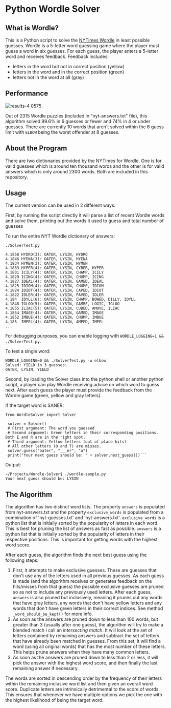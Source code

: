 # Python Wordle Solver

## What is Wordle?
This is a Python script to solve the [NYTimes Wordle](https://www.nytimes.com/games/wordle/index.html) in least possible guesses. Wordle is a 5-letter word guessing game where the player must guess a word in six guesses. For each guess, the player enters a 5-letter word and receives feedback. Feedback includes:
- letters in the word but not in correct position (yellow)
- letters in the word and in the correct position (green)
- letters not in the word at all (gray)

## Performance
![results-4 0575](https://user-images.githubusercontent.com/11002/182266138-b42cf540-0fdf-4677-be6f-9427df93e005.png)

Out of 2315 Wordle puzzles (included in "nyt-answers.txt" file), this algorithm solved 99.6% in 6 guesses or fewer and 74% in 4 or under guesses. There are currently 10 words that aren't solved within the 6 guess limit with `ELBOW` being the worst offender at 8 guesses.

## About the Program
There are two dictionaries provided by the NYTimes for Wordle. One is for valid guesses which is around ten thousand words and the other is for valid answers which is only around 2300 words. Both are included in this repository.

## Usage
The current version can be used in 2 different ways:

First, by running the script directly it will parse a list of recent Wordle words and solve them, printing out the words it used to guess and total number of guesses

To run the entire NYT Wordle dictionary of answers:
```
./SolverTest.py 
```

```
4.1858 HYDRO(3): OATER, LYSIN, HYDRO
4.1846 HYENA(3): OATER, LYSIN, HYENA
4.1834 HYMEN(3): OATER, LYSIN, HYMEN
4.1833 HYPER(4): OATER, LYSIN, CYBER, HYPER
4.1831 ICILY(4): OATER, LYSIN, CHAMP, ICILY
4.1829 ICING(4): OATER, LYSIN, CHUMP, ICING
4.1827 IDEAL(4): OATER, LYSIN, GAMED, IDEAL
4.1825 IDIOM(4): OATER, LYSIN, CHUMP, IDIOM
4.1824 IDIOT(4): OATER, LYSIN, CAPED, IDIOT
4.1822 IDLER(4): OATER, LYSIN, PAVED, IDLER
4.184  IDYLL(6): OATER, LYSIN, CHAMP, BOWED, DILLY, IDYLL
4.1848 IGLOO(5): OATER, LYSIN, GAMBE, LOGIC, IGLOO
4.1855 ILIAC(5): OATER, LYSIN, CUBED, AMOVE, ILIAC
4.1854 IMAGE(4): OATER, LYSIN, GAMED, IMAGE
4.1852 IMBUE(4): OATER, LYSIN, CHUMP, IMBUE
4.185  IMPEL(4): OATER, LYSIN, AMPED, IMPEL
...
```

For debugging purposes, you can enable logging with `WORDLE_LOGGING=1 && ./SolverTest.py`.

To test a single word:
```
WORDLE_LOGGING=0 && ./SolverTest.py -w elbow
Solved: YIELD in 3 guesses: 
OATER, LYSIN, YIELD
```

Second, by loading the Solver class into the python shell or another python script, a player can play Wordle receiving advice on which word to guess next. After each guess the player must provide the feedback from the Wordle game (green, yellow and gray letters).

If the target word is SANER:
```
from WordleSolver import Solver
 
 solver = Solver()
 # First argument: The word you guessed
 # Second argument: Green letters in their corresponding positions. Both E and R are in the right spot.
 # Third argument: Yellow letters (out of place hits)
 # All other letters (O and T) are misses.
 solver.guess("oater", "___er", "a")
 print("Your next guess should be: " + solver.next_guess())```
```

Output:
```
~/Projects/Wordle-Solver$ ./wordle-sample.py 
Your next guess should be: LYSIN
```

## The Algorithm
The algorithm has two distinct word lists. The property `answers` is populated from nyt-answers.txt and the property `exclusive_words` is populated from a combination of 'nyt-guesses.txt' and 'nyt-answers.txt'. `exclusive_words` is a python list that is initially sorted by the popularity of letters in each word. This is best for pruning the list of answers as fast as possible. `answers` is a python list that is initially sorted by the popularity of letters in their respective positions. This is important for getting words with the highest word score.

After each guess, the algorithm finds the next best guess using the following steps:

1. First, it attempts to make exclusive guesses. These are guesses that don't use any of the letters used in all previous guesses. As each guess is made (and the algorithm receives or generates feedback on the hits/misses from that guess) the possible exclusive guesses are pruned so as not to include any previously used letters. After each guess, `answers` is also pruned but inclusively, meaning it prunes out any words that have gray letters, any words that don't have yellow letters and any words that don't have green letters in their correct indices. See method `_word_should_be_kept()` for more info.
2. As soon as the answers are pruned down to less than 100 words, but greater than 3 (usually after one guess), the algorithm will try to make a blended match I call an _intersecting match_. It will look at the set of letters contained by remaining answers and subtract the set of letters that have already been matched in guesses. From this set, it will find a word (using all original words) that has the most number of these letters. This helps prune answers when they have many common letters.
3. As soon as the answers are pruned down to less than 2 or less, it will pick the answer with the highest word score, and then finally the last remaining answer if necessary.

The words are sorted in descending order by the frequency of their letters within the remaining inclusive word list and then given an overall word score. Duplicate letters are intrinsically detrimental to the score of words. This ensures that whenever we have multiple options we pick the one with the highest likelihood of being the target word.
